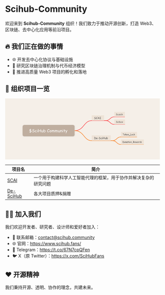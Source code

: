 # Scihub-Community

欢迎来到 **Scihub-Community** 组织！我们致力于推动开源创新，打造 Web3、区块链、去中心化应用等前沿项目。

## 🔥 我们正在做的事情

- 🌐 开发去中心化协议与基础设施
- 🧠 研究区块链治理机制与代币经济模型
- 🚀 推进高质量 Web3 项目的孵化和落地

## 📂 组织项目一览

![relationship](./static/relationship.png)

| 项目名 | 简介 |
|--------|------|
| [SCAI](https://search.scai.sh/) | 一个用于构建科学人工智能代理的框架，用于协作并解决复杂的研究问题 |
| [De-SciHub](https://desci-hub.com/) | 各大项目质押&捐赠 |


## 🧑‍💻 加入我们
我们欢迎开发者、研究者、设计师和爱好者加入：

- 📧 联系邮箱：contact@scihub.community
- 🌐 官网：https://www.scihub.fans/
- 📢 Telegram：https://t.co/67N7cpQFen
- 🐦 X（原 Twitter）：https://x.com/SciHubFans

## ❤️ 开源精神
我们秉持开源、透明、协作的理念，共建未来。
